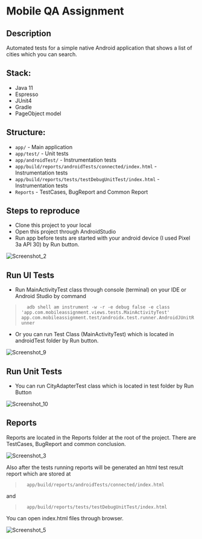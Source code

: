 # Mobile QA Assignment

## Description
Automated tests for a simple native Android application that shows a list of cities which you can search.
## Stack:
- Java 11
- Espresso
- JUnit4
- Gradle
- PageObject model

## Structure:

- `app/` - Main application
- `app/test/` - Unit tests
- `app/androidTest/` - Instrumentation tests
- `app/build/reports/androidTests/connected/index.html` - Instrumentation tests
- `app/build/reports/tests/testDebugUnitTest/index.html` - Instrumentation tests
- `Reports` - TestCases, BugReport and Common Report


## Steps to reproduce
- Clone this project to your local
- Open this project through AndroidStudio
- Run app before tests are started with your android device (I used Pixel 3a API 30) by Run button.

![Screenshot_2](https://user-images.githubusercontent.com/83962883/181755502-654bf2ab-02c8-4d2a-a031-be586b768e37.png)

## Run UI Tests
- Run MainActivityTest class through console (terminal) on your IDE or Android Studio by command

> ```   adb shell am instrument -w -r -e debug false -e class 'app.com.mobileassignment.views.tests.MainActivityTest' app.com.mobileassignment.test/androidx.test.runner.AndroidJUnitRunner  ```

- Or you can run Test Class (MainActivityTest) which is located in androidTest folder by Run button.

![Screenshot_9](https://user-images.githubusercontent.com/83962883/183925927-20398383-9858-4e34-a197-354af2328968.png)

## Run Unit Tests
- You can run CityAdapterTest class which is located in test folder by Run Button

![Screenshot_10](https://user-images.githubusercontent.com/83962883/183926201-94020549-5466-4c4d-bc7d-6fa1d7269192.png)

## Reports
Reports are located in the Reports folder at the root of the project. There are TestCases, BugReport and common conclusion.

![Screenshot_3](https://user-images.githubusercontent.com/83962883/183088973-286ed73d-1822-4ccf-b814-b93071ae1bc7.png)

Also after the tests running reports will be generated an html test result report which are stored at

> ```   app/build/reports/androidTests/connected/index.html  ```

and

> ```   app/build/reports/tests/testDebugUnitTest/index.html  ```

You can open index.html files through browser.

![Screenshot_5](https://user-images.githubusercontent.com/83962883/183926689-cda4fcf5-a3f7-4ca9-8a8a-7301168bf1d1.png)






